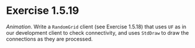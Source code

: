 # Exercise 1.5.19

*Animation*. Write a `RandomGrid` client (see Exercise 1.5.18) that uses `UF`
as in our development client to check connectivity, and uses `StdDraw` to draw
the connections as they are processed.